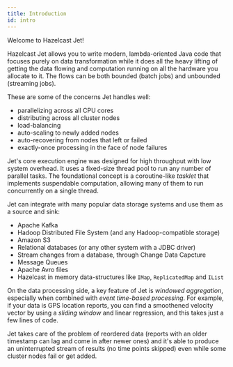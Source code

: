 ```yaml
---
title: Introduction
id: intro
---
```


Welcome to Hazelcast Jet!

Hazelcast Jet allows you to write modern, lambda-oriented Java code
that focuses purely on data transformation while it does all the heavy
lifting of getting the data flowing and computation running on all the
hardware you allocate to it. The flows can be both bounded (batch jobs)
and unbounded (streaming jobs).

These are some of the concerns Jet handles well:

- parallelizing across all CPU cores
- distributing across all cluster nodes
- load-balancing
- auto-scaling to newly added nodes
- auto-recovering from nodes that left or failed
- exactly-once processing in the face of node failures

Jet's core execution engine was designed for high throughput with low
system overhead. It uses a fixed-size thread pool to run any number of
parallel tasks. The foundational concept is a coroutine-like *tasklet*
that implements suspendable computation, allowing many of them to run
concurrently on a single thread.

Jet can integrate with many popular data storage systems and use them as
a source and sink:

- Apache Kafka
- Hadoop Distributed File System (and any Hadoop-compatible storage)
- Amazon S3
- Relational databases (or any other system with a JDBC driver)
- Stream changes from a database, through Change Data Capcture
- Message Queues
- Apache Avro files
- Hazelcast in memory data-structures like `IMap`, `ReplicatedMap`
 and `IList`

On the data processing side, a key feature of Jet is *windowed
aggregation*, especially when combined with *event time-based
processing*. For example, if your data is GPS location reports, you
can find a smoothened velocity vector by using a *sliding window* and
linear regression, and this takes just a few lines of code.

Jet takes care of the problem of reordered data (reports with an older
timestamp can lag and come in after newer ones) and it's able to produce
an uninterrupted stream of results (no time points skipped) even while
some cluster nodes fail or get added.
